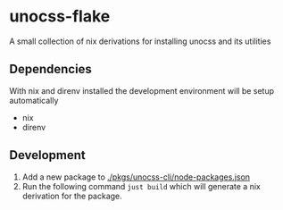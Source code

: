 # unocss-flake

A small collection of nix derivations for installing unocss and its utilities

## Dependencies

With nix and direnv installed the development environment will be setup automatically

- nix
- direnv

## Development

1. Add a new package to [./pkgs/unocss-cli/node-packages.json](./pkgs/unocss-cli/node-packages.json)
2. Run the following command `just build` which will generate a nix derivation
for the package.
